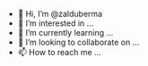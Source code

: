 - 👋 Hi, I’m @zalduberma
- 👀 I’m interested in ...
- 🌱 I’m currently learning ...
- 💞️ I’m looking to collaborate on ...
- 📫 How to reach me ...

<!---
zalduberma/zalduberma is a ✨ special ✨ repository because its `README.md` (this file) appears on your GitHub profile.
You can click the Preview link to take a look at your changes.
--->
